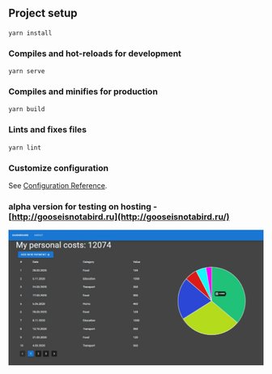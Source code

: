 ## Project setup
```
yarn install
```

### Compiles and hot-reloads for development
```
yarn serve
```

### Compiles and minifies for production
```
yarn build
```

### Lints and fixes files
```
yarn lint
```

### Customize configuration
See [Configuration Reference](https://cli.vuejs.org/config/).


### alpha version for testing on hosting - [http://gooseisnotabird.ru](http://gooseisnotabird.ru/)
<img src="https://github.com/gooseisnotabird/my-costs-app/blob/main/src/mycosts.jpg" alt="picture">
